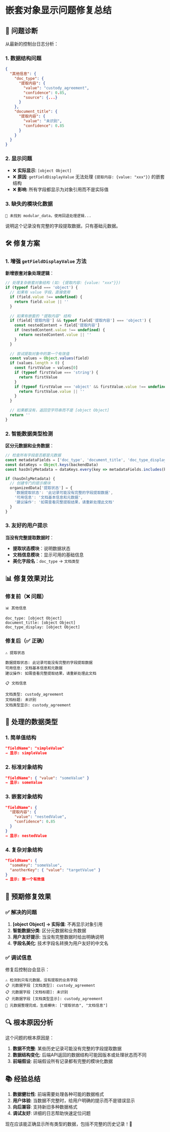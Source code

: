 # 嵌套对象显示问题修复总结

## 🚨 问题诊断

从最新的控制台日志分析：

### 1. 数据结构问题
```json
{
  "其他信息": {
    "doc_type": {
      "提取内容": {
        "value": "custody_agreement",
        "confidence": 0.85,
        "source": {...}
      }
    },
    "document_title": {
      "提取内容": {
        "value": "未识别",
        "confidence": 0.85
      }
    }
  }
}
```

### 2. 显示问题
- ❌ **实际显示**: `[object Object]`
- ❌ **原因**: `getFieldDisplayValue` 无法处理 `{提取内容: {value: "xxx"}}` 的嵌套结构
- ❌ **影响**: 所有字段都显示为对象引用而不是实际值

### 3. 缺失的模块化数据
```
🔄 未找到 modular_data，使用回退处理逻辑...
```
说明这个记录没有完整的字段提取数据，只有基础元数据。

## 🛠️ 修复方案

### 1. 增强 `getFieldDisplayValue` 方法

**新增嵌套对象处理逻辑**：

```javascript
// 处理复杂嵌套对象结构 (如: {提取内容: {value: "xxx"}})
if (typeof field === 'object') {
  // 如果有 value 字段，直接使用
  if (field.value !== undefined) {
    return field.value || ''
  }
  
  // 如果有嵌套的 "提取内容" 结构
  if (field['提取内容'] && typeof field['提取内容'] === 'object') {
    const nestedContent = field['提取内容']
    if (nestedContent.value !== undefined) {
      return nestedContent.value || ''
    }
  }
  
  // 尝试提取对象中的第一个有效值
  const values = Object.values(field)
  if (values.length > 0) {
    const firstValue = values[0]
    if (typeof firstValue === 'string') {
      return firstValue
    }
    if (typeof firstValue === 'object' && firstValue.value !== undefined) {
      return firstValue.value || ''
    }
  }
  
  // 如果都没有，返回空字符串而不是 [object Object]
  return ''
}
```

### 2. 智能数据类型检测

**区分元数据和业务数据**：

```javascript
// 检查所有字段是否都是元数据
const metadataFields = ['doc_type', 'document_title', 'doc_type_display']
const dataKeys = Object.keys(backendData)
const hasOnlyMetadata = dataKeys.every(key => metadataFields.includes(key))

if (hasOnlyMetadata) {
  // 创建专门的提示模块
  organizedData['提取状态'] = {
    '数据提取状态': '此记录可能没有完整的字段提取数据',
    '可用信息': '文档基本信息和元数据',
    '建议操作': '如需查看完整提取结果，请重新处理此文档'
  }
}
```

### 3. 友好的用户提示

**当没有完整提取数据时**：

- **提取状态模块**：说明数据状态
- **文档信息模块**：显示可用的基础信息  
- **美化字段名**：`doc_type` → `文档类型`

## 📊 修复效果对比

### 修复前（❌ 问题）
```
📊 其他信息

doc_type: [object Object]
document_title: [object Object]
doc_type_display: [object Object]
```

### 修复后（✅ 正确）
```
⚠️ 提取状态

数据提取状态: 此记录可能没有完整的字段提取数据
可用信息: 文档基本信息和元数据
建议操作: 如需查看完整提取结果，请重新处理此文档

📋 文档信息

文档类型: custody_agreement
文档标题: 未识别
文档类型显示: custody_agreement
```

## 🎯 处理的数据类型

### 1. 简单值结构
```json
"fieldName": "simpleValue"
→ 显示: simpleValue
```

### 2. 标准对象结构  
```json
"fieldName": { "value": "someValue" }
→ 显示: someValue
```

### 3. 嵌套对象结构
```json
"fieldName": {
  "提取内容": {
    "value": "nestedValue",
    "confidence": 0.85
  }
}
→ 显示: nestedValue
```

### 4. 复杂对象结构
```json
"fieldName": {
  "someKey": "someValue",
  "anotherKey": { "value": "targetValue" }
}
→ 显示: 第一个有效值
```

## 🚀 预期修复效果

### ✅ 解决的问题

1. **[object Object] → 实际值**: 不再显示对象引用
2. **智能数据分类**: 区分元数据和业务数据
3. **用户友好提示**: 当没有完整数据时给出明确说明
4. **字段名美化**: 技术字段名转换为用户友好的中文名

### ✅ 调试信息

修复后控制台会显示：
```
⚠️ 检测到只有元数据，没有提取的业务字段
📋 元数据字段 [文档类型]: custody_agreement
📋 元数据字段 [文档标题]: 未识别
📋 元数据字段 [文档类型显示]: custody_agreement
🎯 元数据整理完成，生成模块: ["提取状态", "文档信息"]
```

## 🔍 根本原因分析

这个问题的根本原因是：
1. **数据不完整**: 某些历史记录可能没有完整的字段提取数据
2. **数据结构变化**: 后端API返回的数据结构可能因版本或处理状态而不同
3. **前端假设**: 前端假设所有记录都有完整的模块化数据

## 📚 经验总结

1. **数据健壮性**: 前端需要处理各种可能的数据格式
2. **用户体验**: 当数据不完整时，给用户明确的提示而不是错误显示
3. **向后兼容**: 支持新旧多种数据格式
4. **调试友好**: 详细的日志帮助快速定位问题

现在应该能正确显示所有类型的数据，包括不完整的历史记录！🎉



